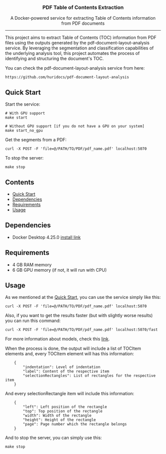 <h3 align="center">PDF Table of Contents Extraction</h3>
<p align="center">A Docker-powered service for extracting Table of Contents information from PDF documents</p>

---
This project aims to extract Table of Contents (TOC) information from PDF files using the outputs generated by the 
pdf-document-layout-analysis service. By leveraging the segmentation and classification capabilities of the underlying
analysis tool, this project automates the process of identifying and structuring the document's TOC.

You can check the pdf-document-layout-analysis service from here:

    https://github.com/huridocs/pdf-document-layout-analysis

## Quick Start
Start the service:

    # With GPU support
    make start
    
    # Without GPU support [if you do not have a GPU on your system]
    make start_no_gpu

Get the segments from a PDF:

    curl -X POST -F 'file=@/PATH/TO/PDF/pdf_name.pdf' localhost:5070

To stop the server:

    make stop

## Contents
- [Quick Start](#quick-start)
- [Dependencies](#dependencies)
- [Requirements](#requirements)
- [Usage](#usage)

## Dependencies
* Docker Desktop 4.25.0 [install link](https://www.docker.com/products/docker-desktop/)

## Requirements
* 4 GB RAM memory
* 6 GB GPU memory (if not, it will run with CPU)

## Usage

As we mentioned at the [Quick Start](#quick-start), you can use the service simply like this:

    curl -X POST -F 'file=@/PATH/TO/PDF/pdf_name.pdf' localhost:5070


Also, if you want to get the results faster (but with slightly worse results) you can run this command:


    curl -X POST -F 'file=@/PATH/TO/PDF/pdf_name.pdf' localhost:5070/fast


For more information about models, check this [link](https://github.com/huridocs/pdf-document-layout-analysis#models).



When the process is done, the output will include a list of TOCItem elements and, every TOCItem element will has this information:

        {
            "indentation": Level of indentation
            "label": Content of the respective item
            "selectionRectangles": List of rectangles for the respective item
        }


And every selectionRectangle item will include this information:

        {
            "left": Left position of the rectangle
            "top": Top position of the rectangle
            "width": Width of the rectangle
            "height": Height of the rectangle
            "page": Page number which the rectangle belongs
        }

And to stop the server, you can simply use this:

    make stop

